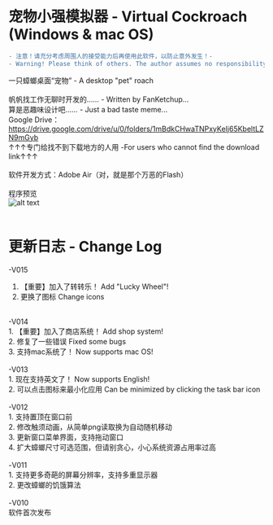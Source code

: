 # 宠物小强模拟器 - Virtual Cockroach (Windows & mac OS)
```diff
- 注意！请充分考虑周围人的接受能力后再使用此软件，以防止意外发生！-
- Warning! Please think of others. The author assumes no responsibility for a damaged screen!-
```
一只蟑螂桌面“宠物” - A desktop "pet" roach <br/><br/>
帆帆找工作无聊时开发的…… - Written by FanKetchup...<br/>
算是恶趣味设计吧…… - Just a bad taste meme... <br/>
Google Drive：https://drive.google.com/drive/u/0/folders/1mBdkCHwaTNPxyKeIj65KbeltLZN9mGyb
<br/>↑↑↑专门给找不到下载地方的人用 -For users who cannot find the download link↑↑↑
<br/>
<br/>
软件开发方式：Adobe Air（对，就是那个万恶的Flash）
<br/>
<br/>程序预览<br/>
![alt text](https://github.com/FerryYoungFan/VirtualCockroach/blob/master/screenshot.png)
<br/><br/>
# 更新日志 - Change Log
-V015<br/>
1. 【重要】加入了转转乐！ Add "Lucky Wheel"!<br/>
2. 更换了图标  Change icons <br/>
<br/>
-V014<br/>
1. 【重要】加入了商店系统！ Add shop system!<br/>
2. 修复了一些错误  Fixed some bugs <br/>
3. 支持mac系统了！ Now supports mac OS!<br/>
<br/>
-V013<br/>
1. 现在支持英文了！ Now supports English!<br/>
2. 可以点击图标来最小化应用 Can be minimized by clicking the task bar icon <br/>
<br/>
-V012<br/>
1. 支持置顶在窗口前<br/>
2. 修改触须动画，从简单png读取换为自动随机移动<br/>
3. 更新窗口菜单界面，支持拖动窗口<br/>
4. 扩大蟑螂尺寸可选范围，但请别贪心，小心系统资源占用率过高<br/>
<br/>
-V011<br/>
1. 支持更多奇葩的屏幕分辨率，支持多重显示器<br/>
2. 更改蟑螂的饥饿算法<br/>
<br/>
-V010<br/>
软件首次发布<br/>
